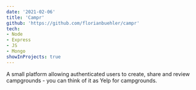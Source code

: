 ```yaml
---
date: '2021-02-06'
title: 'Campr'
github: 'https://github.com/florianbuehler/campr'
tech:
- Node
- Express
- JS
- Mongo
showInProjects: true
---
```


A small platform allowing authenticated users to create, share and review campgrounds - you can think of it as Yelp for campgrounds.
